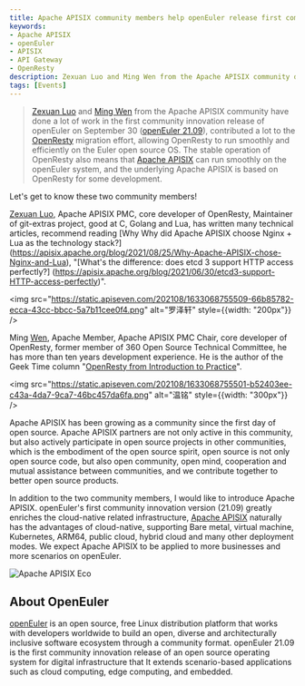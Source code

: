 ```yaml
---
title: Apache APISIX community members help openEuler release first community innovation version
keywords:
- Apache APISIX
- openEuler
- APISIX
- API Gateway
- OpenResty
description: Zexuan Luo and Ming Wen from the Apache APISIX community did a lot of work in the first community innovation release of openEuler on September 30 (openEuler 21.09) to migrate OpenResty to run smoothly and efficiently on the Euler open source OS.
tags: [Events]
---
```

> [Zexuan Luo](https://github.com/spacewander) and [Ming Wen](https://github.com/moonming) from the Apache APISIX community have done a lot of work in the first community innovation release of openEuler on September 30 ([openEuler 21.09](https://openeuler.org/)), contributed a lot to the [OpenResty](https://github.com/openresty/openresty) migration effort, allowing OpenResty to run smoothly and efficiently on the Euler open source OS. The stable operation of OpenResty also means that [Apache APISIX](https://github.com/apache/apisix) can run smoothly on the openEuler system, and the underlying Apache APISIX is based on OpenResty for some development.
<!--truncate-->

Let's get to know these two community members!

[Zexuan Luo](https://github.com/spacewander), Apache APISIX PMC, core developer of OpenResty, Maintainer of git-extras project, good at C, Golang and Lua, has written many technical articles, recommend reading [Why Why did Apache APISIX choose Nginx + Lua as the technology stack?] (https://apisix.apache.org/blog/2021/08/25/Why-Apache-APISIX-chose-Nginx-and-Lua), "[What's the difference: does etcd 3 support HTTP access perfectly?] (https://apisix.apache.org/blog/2021/06/30/etcd3-support-HTTP-access-perfectly)".

<img src="https://static.apiseven.com/202108/1633068755509-66b85782-ecca-43cc-bbcc-5a7b11cee0f4.png" alt="罗泽轩" style={{width: "200px"}} />

Ming [Wen](https://github.com/moonming), Apache Member, Apache APISIX PMC Chair, core developer of OpenResty, former member of 360 Open Source Technical Committee, he has more than ten years development experience. He is the author of the Geek Time column "[OpenResty from Introduction to Practice](https://time.geekbang.org/column/intro/186)".

<img src="https://static.apiseven.com/202108/1633068755501-b52403ee-c43a-4da7-9ca7-46bc457da6fa.png" alt="温铭" style={{width: "300px"}} />

Apache APISIX has been growing as a community since the first day of open source. Apache APISIX partners are not only active in this community, but also actively participate in open source projects in other communities, which is the embodiment of the open source spirit, open source is not only open source code, but also open community, open mind, cooperation and mutual assistance between communities, and we contribute together to better open source products.

In addition to the two community members, I would like to introduce Apache APISIX. openEuler's first community innovation version (21.09) greatly enriches the cloud-native related infrastructure, [Apache APISIX](https://github.com/apache/apisix) naturally has the advantages of cloud-native, supporting Bare metal, virtual machine, Kubernetes, ARM64, public cloud, hybrid cloud and many other deployment modes. We expect Apache APISIX to be applied to more businesses and more scenarios on openEuler.

![Apache APISIX Eco](https://static.apiseven.com/202108/1633068859274-4db4d50e-2646-433b-94cf-b75727bf877e.png)

## About OpenEuler

[openEuler](https://openeuler.org/) is an open source, free Linux distribution platform that works with developers worldwide to build an open, diverse and architecturally inclusive software ecosystem through a community format. openEuler 21.09 is the first community innovation release of an open source operating system for digital infrastructure that It extends scenario-based applications such as cloud computing, edge computing, and embedded.
